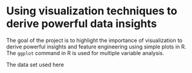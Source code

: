 # Using visualization techniques to derive powerful data insights

The goal of the project is to highlight the importance of visualization to derive powerful insights and feature engineering using simple plots in R. The `ggplot` command in R is used for multiple variable analysis.

The data set used here 
